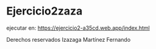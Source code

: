 # Ejercicio2zaza

ejecutar en: https://ejercicio2-a35cd.web.app/index.html

Derechos reservados Izazaga Martínez Fernando 
